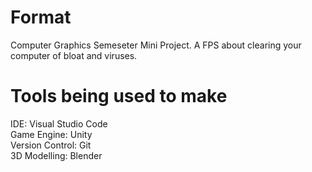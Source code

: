 # Format
Computer Graphics Semeseter Mini Project.
A FPS about clearing your computer of bloat and viruses.

# Tools being used to make
IDE: Visual Studio Code  
Game Engine: Unity  
Version Control: Git  
3D Modelling: Blender
